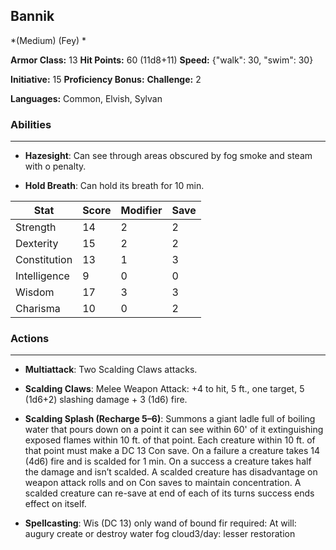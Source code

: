 ## Bannik
*(Medium) (Fey) *

**Armor Class:** 13
**Hit Points:** 60 (11d8+11)
**Speed:** {"walk": 30, "swim": 30}

**Initiative:** 15
**Proficiency Bonus:**
**Challenge:** 2

**Languages:** Common, Elvish, Sylvan

### Abilities
 --- 
- **Hazesight**: Can see through areas obscured by fog smoke and steam with o penalty.

- **Hold Breath**: Can hold its breath for 10 min.



| Stat | Score | Modifier | Save |
| ---- | ---- | ---- | ---- |
| Strength | 14 | 2 | 2 |
| Dexterity | 15 | 2 | 2 |
| Constitution | 13 | 1 | 3 |
| Intelligence | 9 | 0 | 0 |
| Wisdom | 17 | 3 | 3 |
| Charisma | 10 | 0 | 2 |

### Actions
 --- 
- **Multiattack**: Two Scalding Claws attacks.

- **Scalding Claws**: Melee Weapon Attack: +4 to hit, 5 ft., one target, 5 (1d6+2) slashing damage + 3 (1d6) fire.

- **Scalding Splash (Recharge 5–6)**: Summons a giant ladle full of boiling water that pours down on a point it can see within 60' of it extinguishing exposed flames within 10 ft. of that point. Each creature within 10 ft. of that point must make a DC 13 Con save. On a failure a creature takes 14 (4d6) fire and is scalded for 1 min. On a success a creature takes half the damage and isn’t scalded. A scalded creature has disadvantage on weapon attack rolls and on Con saves to maintain concentration. A scalded creature can re-save at end of each of its turns success ends effect on itself.

- **Spellcasting**: Wis (DC 13) only wand of bound fir required: At will: augury create or destroy water fog cloud3/day: lesser restoration

